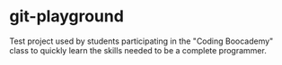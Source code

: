 # git-playground

Test project used by students participating in the "Coding Boocademy" class to quickly learn the skills needed to be a complete programmer.
